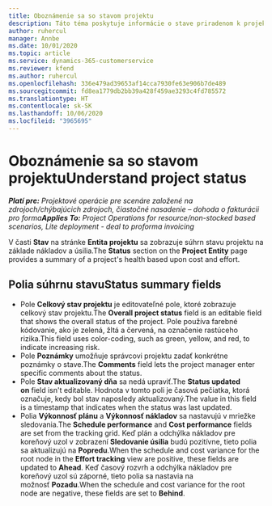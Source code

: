 ```yaml
---
title: Oboznámenie sa so stavom projektu
description: Táto téma poskytuje informácie o stave priradenom k projektom v Dynamics 365 Project Operations.
author: ruhercul
manager: Annbe
ms.date: 10/01/2020
ms.topic: article
ms.service: dynamics-365-customerservice
ms.reviewer: kfend
ms.author: ruhercul
ms.openlocfilehash: 336e479ad39653af14cca7930fe63e906b7de489
ms.sourcegitcommit: fd8ea1779db2bb39a428f459ae3293c4fd785572
ms.translationtype: HT
ms.contentlocale: sk-SK
ms.lasthandoff: 10/06/2020
ms.locfileid: "3965695"
---
```

# <a name="understand-project-status"></a><span data-ttu-id="4be7b-103">Oboznámenie sa so stavom projektu</span><span class="sxs-lookup"><span data-stu-id="4be7b-103">Understand project status</span></span>

<span data-ttu-id="4be7b-104">_**Platí pre:** Projektové operácie pre scenáre založené na zdrojoch/chýbajúcich zdrojoch, čiastočné nasadenie – dohoda o fakturácii pro forma_</span><span class="sxs-lookup"><span data-stu-id="4be7b-104">_**Applies To:** Project Operations for resource/non-stocked based scenarios, Lite deployment - deal to proforma invoicing_</span></span>


<span data-ttu-id="4be7b-105">V časti **Stav** na stránke **Entita projektu** sa zobrazuje súhrn stavu projektu na základe nákladov a úsilia.</span><span class="sxs-lookup"><span data-stu-id="4be7b-105">The **Status** section on the **Project Entity** page provides a summary of a project's health based upon cost and effort.</span></span>


## <a name="status-summary-fields"></a><span data-ttu-id="4be7b-106">Polia súhrnu stavu</span><span class="sxs-lookup"><span data-stu-id="4be7b-106">Status summary fields</span></span>

- <span data-ttu-id="4be7b-107">Pole **Celkový stav projektu** je editovateľné pole, ktoré zobrazuje celkový stav projektu.</span><span class="sxs-lookup"><span data-stu-id="4be7b-107">The **Overall project status** field is an editable field that shows the overall status of the project.</span></span> <span data-ttu-id="4be7b-108">Pole používa farebné kódovanie, ako je zelená, žltá a červená, na označenie rastúceho rizika.</span><span class="sxs-lookup"><span data-stu-id="4be7b-108">This field uses color-coding, such as green, yellow, and red, to indicate increasing risk.</span></span> 
- <span data-ttu-id="4be7b-109">Pole **Poznámky** umožňuje správcovi projektu zadať konkrétne poznámky o stave.</span><span class="sxs-lookup"><span data-stu-id="4be7b-109">The **Comments** field lets the project manager enter specific comments about the status.</span></span> 
- <span data-ttu-id="4be7b-110">Pole **Stav aktualizovaný dňa** sa nedá upraviť.</span><span class="sxs-lookup"><span data-stu-id="4be7b-110">The **Status updated on** field isn't editable.</span></span> <span data-ttu-id="4be7b-111">Hodnota v tomto poli je časová pečiatka, ktorá označuje, kedy bol stav naposledy aktualizovaný.</span><span class="sxs-lookup"><span data-stu-id="4be7b-111">The value in this field is a timestamp that indicates when the status was last updated.</span></span>
- <span data-ttu-id="4be7b-112">Polia **Výkonnosť plánu** a **Výkonnosť nákladov** sa nastavujú v mriežke sledovania.</span><span class="sxs-lookup"><span data-stu-id="4be7b-112">The **Schedule performance** and **Cost performance** fields are set from the tracking grid.</span></span> <span data-ttu-id="4be7b-113">Keď plán a odchýlka nákladov pre koreňový uzol v zobrazení **Sledovanie úsilia** budú pozitívne, tieto polia sa aktualizujú na **Popredu**.</span><span class="sxs-lookup"><span data-stu-id="4be7b-113">When the schedule and cost variance for the root node in the **Effort tracking** view are positive, these fields are updated to **Ahead**.</span></span> <span data-ttu-id="4be7b-114">Keď časový rozvrh a odchýlka nákladov pre koreňový uzol sú záporné, tieto polia sa nastavia na možnosť **Pozadu**.</span><span class="sxs-lookup"><span data-stu-id="4be7b-114">When the schedule and cost variance for the root node are negative, these fields are set to **Behind**.</span></span>
